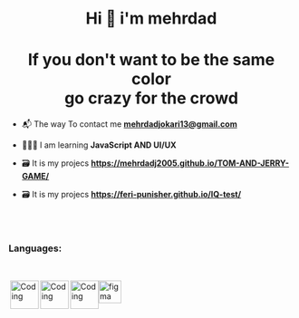 <h1 align="center">Hi 👋  i'm mehrdad</h1>
<h1 align="center">If you don't want to be the same color <br/> go crazy for the crowd</h1>

- 📬 The way To contact me **mehrdadjokari13@gmail.com**

- 👨🏻‍💻 I am learning **JavaScript AND UI/UX**

- 🗃️ It is my projecs **https://mehrdadj2005.github.io/TOM-AND-JERRY-GAME/**
  
- 🗃️ It is my projecs **https://feri-punisher.github.io/IQ-test/**


<br/><br/>

<h3 align="left">Languages:</h3><br/>
<p style="display:flex; ">   
   <img align="right" style="width:50px; display:inline-block;" alt="Coding" width="400" src="https://user-images.githubusercontent.com/74038190/238200426-29fd6286-4e7b-4d6c-818f-c4765d5e39a9.gif">
   <img align="right" style="width:50px; display:inline-block;"" alt="Coding" width="400" src="https://user-images.githubusercontent.com/74038190/238200428-67f477ed-6624-42da-99f0-1a7b1a16eecb.gif">
<img align="right" style="width:50px; display:inline-block;"" alt="Coding" width="400" src="https://user-images.githubusercontent.com/74038190/212257454-16e3712e-945a-4ca2-b238-408ad0bf87e6.gif">
 <a href="https://www.figma.com/" target="_blank" rel="noreferrer"> <img src="https://www.vectorlogo.zone/logos/figma/figma-icon.svg" alt="figma" width="40" height="40"/>
 <p/>
